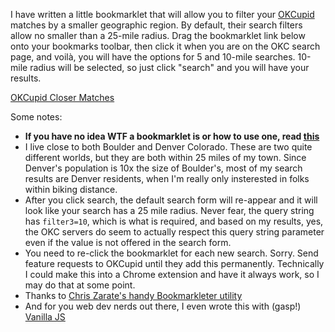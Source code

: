 I have written a little bookmarklet that will allow you to filter your [OKCupid](http://okcupid.com) matches by a smaller geographic region. By default, their search filters allow no smaller than a 25-mile radius. Drag the bookmarklet link below onto your bookmarks toolbar, then click it when you are on the OKC search page, and voilà, you will have the options for 5 and 10-mile searches. 10-mile radius will be selected, so just click "search" and you will have your results.

<a href="javascript:(function(){var%20opt5=document.createElement('option');opt5.value=5;opt5.text='5%20miles';var%20opt10=document.createElement('option');opt10.value=10;opt10.text='10%20miles';var%20radius=document.getElementById('radius');radius.insertBefore(opt10,radius.firstChild);radius.insertBefore(opt5,radius.firstChild);opt10.selected=true;var%20label=document.getElementById('location_interface_button_text');label.textContent=label.textContent.replace(/\d+/,'10');})();">OKCupid Closer Matches</a>

Some notes:

* **If you have no idea WTF a bookmarklet is or how to use one, read [this](http://support.mozilla.org/en-US/kb/bookmarklets-perform-common-web-page-tasks)**
* I live close to both Boulder and Denver Colorado. These are two quite different worlds, but they are both within 25 miles of my town. Since Denver's population is 10x the size of Boulder's, most of my search results are Denver residents, when I'm really only insterested in folks within biking distance.
* After you click search, the default search form will re-appear and it will look like your search has a 25 mile radius. Never fear, the query string has `filter3=10`, which is what is required, and based on my results, yes, the OKC servers do seem to actually respect this query string parameter even if the value is not offered in the search form.
* You need to re-click the bookmarklet for each new search. Sorry. Send feature requests to OKCupid until they add this permanently. Technically I could make this into a Chrome extension and have it always work, so I may do that at some point.
* Thanks to [Chris Zarate's handy Bookmarkleter utility](http://chris.zarate.org/bookmarkleter)
* And for you web dev nerds out there, I even wrote this with (gasp!) [Vanilla JS](http://vanilla-js.com/)
